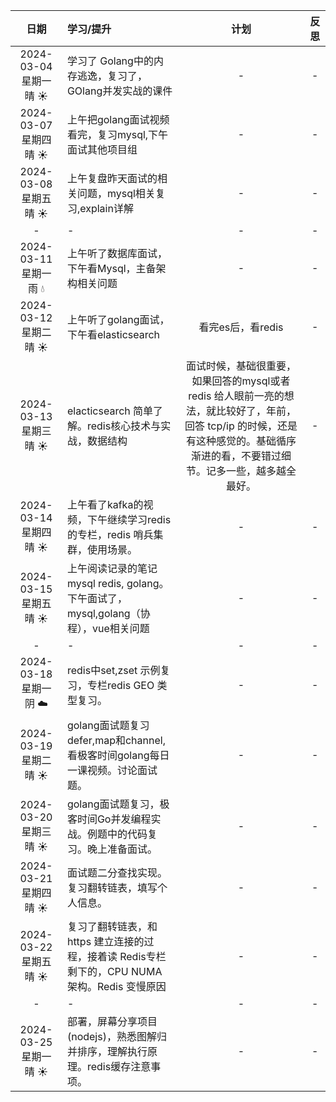 |          日期          | 学习/提升                                                                                      | 计划  | 反思  |
|:--------------------:|:-------------------------------------------------------------------------------------------|:---:|:---:|
| 2024-03-04 星期一 晴 ☀️  | 学习了 Golang中的内存逃逸，复习了，GOlang并发实战的课件     |  -  |  -  |
| 2024-03-07 星期四 晴 ☀️  | 上午把golang面试视频看完，复习mysql,下午面试其他项目组     |  -  |  -  |
| 2024-03-08 星期五 晴 ☀️  | 上午复盘昨天面试的相关问题，mysql相关复习,explain详解     |  -  |  -  |
| -  | -     |  -  |  -  |
| 2024-03-11 星期一 雨  💧  | 上午听了数据库面试，下午看Mysql，主备架构相关问题     |  -  |  -  |
| 2024-03-12 星期二 晴 ☀️  | 上午听了golang面试，下午看elasticsearch     |  看完es后，看redis |  -  |
| 2024-03-13 星期三 晴 ☀️  | elacticsearch 简单了解。redis核心技术与实战，数据结构    |  面试时候，基础很重要，如果回答的mysql或者redis 给人眼前一亮的想法，就比较好了，年前，回答 tcp/ip 的时候，还是有这种感觉的。基础循序渐进的看，不要错过细节。记多一些，越多越全最好。 |  -  |
| 2024-03-14 星期四 晴 ☀️  | 上午看了kafka的视频，下午继续学习redis的专栏，redis 哨兵集群，使用场景。    |  -  |  -  |
| 2024-03-15 星期五 晴 ☀️  | 上午阅读记录的笔记mysql redis, golang。 下午面试了，mysql,golang（协程），vue相关问题  |  -  |  -  |
| -  | -     |  -  |  -  |
| 2024-03-18 星期一 阴  ☁️  | redis中set,zset 示例复习，专栏redis GEO 类型复习。     |  -  |  -  |
| 2024-03-19 星期二 晴 ☀️  | golang面试题复习defer,map和channel,看极客时间golang每日一课视频。讨论面试题。     |  -  |  -  |
| 2024-03-20 星期三 晴 ☀️  | golang面试题复习，极客时间Go并发编程实战。例题中的代码复习。晚上准备面试。     |  -  |  -  |
| 2024-03-21 星期四 晴 ☀️  |  面试题二分查找实现。复习翻转链表，填写个人信息。   |  -  |  -  |
| 2024-03-22 星期五 晴 ☀️  | 复习了翻转链表，和 https 建立连接的过程，接着读 Redis专栏剩下的，CPU NUMA 架构。Redis 变慢原因     |  -  |  -  |
| -  | -     |  -  |  -  |
| 2024-03-25 星期一 晴 ☀️  | 部署，屏幕分享项目(nodejs)，熟悉图解归并排序，理解执行原理。redis缓存注意事项。     |  -  |  -  |